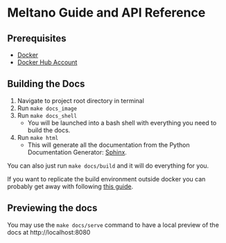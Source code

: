 # Meltano Guide and API Reference

## Prerequisites

- [Docker](https://www.docker.com/)
- [Docker Hub Account](https://hub.docker.com/)

## Building the Docs

1. Navigate to project root directory in terminal
1. Run `make docs_image`
1. Run `make docs_shell`
    - You will be launched into a bash shell with everything you need to build the docs.
1. Run `make html`
    - This will generate all the documentation from the Python Documentation Generator: [Sphinx](http://www.sphinx-doc.org/en/master/).

You can also just run `make docs/build` and it will do everything for you.

If you want to replicate the build environment outside docker you can probably
get away with following
[this guide](https://docs.readthedocs.io/en/latest/intro/getting-started-with-sphinx.html).

## Previewing the docs

You may use the `make docs/serve` command to have a local preview of the docs at http://localhost:8080
